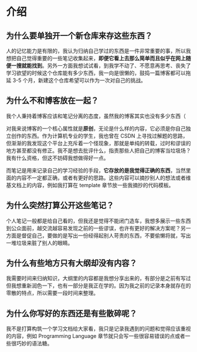 # 介绍

## 为什么要单独开一个新仓库来存这些东西？

人的记忆能力是有限的，我认为归纳自己学过的东西是一件非常重要的事，所以我想把自己觉得重要的一些笔记收集起来，**即便它看上去那么简单而且似乎在网上随便一搜就能找到**。另外一方面我想试试看，到我学不动了、不愿意再思考、丧失了学习欲望的时候这个仓库能有多少东西，我一向是很懒的，鼓捣一篇博客都可以拖延 3-5 个月，新建这个仓库希望可以作为一次对自己的挑战。

## 为什么不和博客放在一起？

我个人秉持着博客应该和笔记分离的态度，虽然我的博客其实也没有多少东西（

对我来说博客的一个核心属性就是**原创**，无论是什么样的内容，它必须是你自己独立创作的东西。作为计算机专业的学生，我也曾在 CSDN 上寻找过解题的思路，但渐渐的我发现这个平台上充斥着一个怪现象，那就是单纯的转载，过时和谬误的地方甚至都没有修正。我不是想去批评什么，指责那些人把自己的博客当垃圾场？我有什么资格，但这不妨碍我想做得好一点。

而笔记是用来记录自己的学习经验的手段，**它存放的是我觉得正确的东西**，当然里面的内容不一定都正确，或者有更好的思路。这些内容可以摘抄别人的想法或者维基文档上的内容，例如我打算在 template 章节放一些我摘抄的代码模板。

## 为什么突然打算公开这些笔记？

个人笔记一般都是给自己看的，但我还是觉得不能闭门造车，我想多展示一些东西到公众面前，越交流越容易发现之前的一些谬误，也许有更好的解决方案呢？另一方面是督促自己，要做的是写出一份经得起别人苛责的东西，不要偷懒将就，写出一堆垃圾来脏了别人的眼睛。

## 为什么有些地方只有大纲却没有内容？

我需要时间来归纳知识，大纲里的内容都是我想分享出来的，有部分是之前有写过但我想重新润色一下，也有一部分是我正在学的。因为我之前的记录本身就存在的零散的特点，所以需要一段时间来整理。

## 为什么你写好的东西还是有些散碎呢？

我不是打算构筑一个学习文档给大家看，我只是记录我遇到的问题和觉得应该重视的内容，例如 Programming Language 章节就只会写一些很容易错误的点或者一些很巧妙的语法糖。